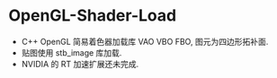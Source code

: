 # OpenGL-Shader-Load
- C++ OpenGL 简易着色器加载库 VAO VBO FBO, 图元为四边形拓补面.
- 贴图使用 stb_image 库加载.
- NVIDIA 的 RT 加速扩展还未完成.
